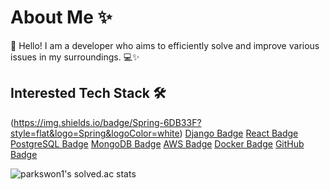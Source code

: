 # About Me ✨

👋 Hello! I am a developer who aims to efficiently solve and improve various issues in my surroundings. 💻✨

## Interested Tech Stack 🛠️

(https://img.shields.io/badge/Spring-6DB33F?style=flat&logo=Spring&logoColor=white)
[Django Badge](https://img.shields.io/badge/Django-092E20?style=flat&logo=Django&logoColor=white)
[React Badge](https://img.shields.io/badge/React-61DAFB?style=flat&logo=React&logoColor=white)
[PostgreSQL Badge](https://img.shields.io/badge/PostgreSQL-336791?style=flat&logo=PostgreSQL&logoColor=white)
[MongoDB Badge](https://img.shields.io/badge/MongoDB-47A248?style=flat&logo=MongoDB&logoColor=white)
[AWS Badge](https://img.shields.io/badge/AWS-232F3E?style=flat&logo=Amazon-AWS&logoColor=white)
[Docker Badge](https://img.shields.io/badge/Docker-2496ED?style=flat&logo=Docker&logoColor=white)
[GitHub Badge](https://img.shields.io/badge/GitHub-181717?style=flat&logo=GitHub&logoColor=white)

![parkswon1's solved.ac stats](https://github-readme-solvedac.hyp3rflow.vercel.app/api/?handle=parkswon1)
